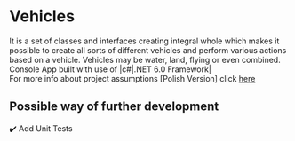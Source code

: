 # Vehicles
It is a set of classes and interfaces creating integral whole which makes it possible to create all sorts of different vehicles and perform various actions based on a vehicle. Vehicles may be water, land, flying or even combined.  
Console App built with use of |c#|.NET 6.0 Framework|  
For more info about project assumptions [Polish Version] click [here](https://github.com/wsei-csharp201/cs-lab-Pojazdy)  
## Possible way of further development
:heavy_check_mark: Add Unit Tests
